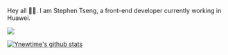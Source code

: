 Hey all 👋🏼. I am Stephen Tseng, a front-end developer currently working in Huawei.

![](https://visitor-badge.glitch.me/badge?page_id=ynewtime.ynewtime)

[![Ynewtime's github stats](https://github-readme-stats.vercel.app/api?username=Ynewtime)](https://github.com/Ynewtime/)
